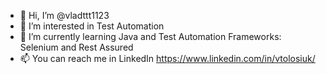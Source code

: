 - 👋 Hi, I’m @vladttt1123
- 👀 I’m interested in Test Automation
- 🌱 I’m currently learning Java and Test Automation Frameworks: Selenium and Rest Assured
- 📫 You can reach me in LinkedIn https://www.linkedin.com/in/vtolosiuk/

<!---
vladttt1123/vladttt1123 is a ✨ special ✨ repository because its `README.md` (this file) appears on your GitHub profile.
You can click the Preview link to take a look at your changes.
--->
